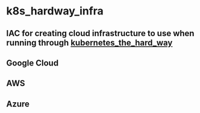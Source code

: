 # k8s_hardway_infra

## IAC for creating cloud infrastructure to use when running through [kubernetes_the_hard_way](https://github.com/CaffeineOgre/kubernetes-the-hard-way#:~:text=forked%20from-,kelseyhightower/kubernetes%2Dthe%2Dhard%2Dway,-Pin)

## Google Cloud

## AWS

## Azure